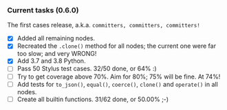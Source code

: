 ### Current tasks (0.6.0)

The first cases release, a.k.a. `committers, committers, committers!`

 - [x] Added all remaining nodes.
 - [x] Recreated the `.clone()` method for all nodes; the current one were far too slow; and very WRONG!
 - [x] Add 3.7 and 3.8 Python.
 - [ ] Pass 50 Stylus test cases.  32/50 done, or 64% :)
 - [ ] Try to get coverage above 70%. Aim for 80%; 75% will be fine.  At 74%!
 - [ ] Add tests for `to_json()`, `equal()`, `coerce()`, `clone()` and `operate()` in all nodes.
 - [ ] Create all builtin functions. 31/62 done, or 50.00% ;-)
